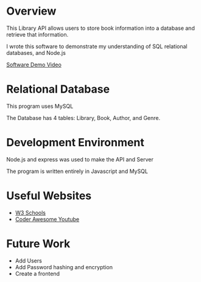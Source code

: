 # Overview

This Library API allows users to store book information into a database and retrieve that information.

I wrote this software to demonstrate my understanding of SQL relational databases, and Node.js

[Software Demo Video](https://us06web.zoom.us/rec/share/Pfkc-Kf5-cEENpLiaQlLTTQ4hn0S6joRwjkLUoZ8pnMr7SyOf3orrvA2zrZWRfl5.KokH9Oc1bKBL4K32)

# Relational Database

This program uses MySQL

The Database has 4 tables: Library, Book, Author, and Genre.

# Development Environment

Node.js and express was used to make the API and Server

The program is written entirely in Javascript and MySQL

# Useful Websites

- [W3 Schools](https://www.w3schools.com/nodejs/)
- [Coder Awesome Youtube](https://www.youtube.com/watch?v=38L3E-Zrswo)

# Future Work

- Add Users
- Add Password hashing and encryption
- Create a frontend
